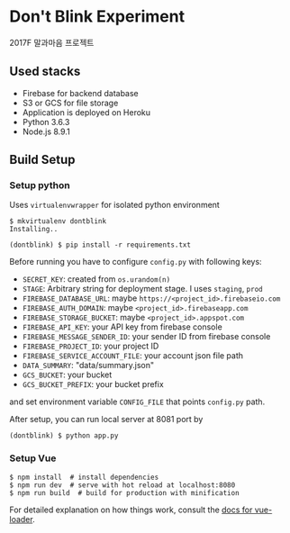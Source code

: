 # Don't Blink Experiment

2017F 말과마음 프로젝트


## Used stacks

- Firebase for backend database
- S3 or GCS for file storage
- Application is deployed on Heroku
- Python 3.6.3
- Node.js 8.9.1

## Build Setup

### Setup python

Uses `virtualenvwrapper` for isolated python environment

```shell
$ mkvirtualenv dontblink
Installing..

(dontblink) $ pip install -r requirements.txt 
```

Before running you have to configure `config.py` with following keys:

- `SECRET_KEY`: created from `os.urandom(n)`
- `STAGE`: Arbitrary string for deployment stage. I uses `staging`, `prod`
- `FIREBASE_DATABASE_URL`: maybe `https://<project_id>.firebaseio.com`
- `FIREBASE_AUTH_DOMAIN`: maybe `<project_id>.firebaseapp.com`
- `FIREBASE_STORAGE_BUCKET`: maybe `<project_id>.appspot.com`
- `FIREBASE_API_KEY`: your API key from firebase console
- `FIREBASE_MESSAGE_SENDER_ID`: your sender ID from firebase console
- `FIREBASE_PROJECT_ID`: your project ID
- `FIREBASE_SERVICE_ACCOUNT_FILE`: your account json file path
- `DATA_SUMMARY`: "data/summary.json"
- `GCS_BUCKET`: your bucket
- `GCS_BUCKET_PREFIX`: your bucket prefix

and set environment variable `CONFIG_FILE` that points `config.py` path.

After setup, you can run local server at 8081 port by

``` shell
(dontblink) $ python app.py
```

### Setup Vue

``` shell
$ npm install  # install dependencies
$ npm run dev  # serve with hot reload at localhost:8080
$ npm run build  # build for production with minification
```

For detailed explanation on how things work, consult the [docs for vue-loader](http://vuejs.github.io/vue-loader).

